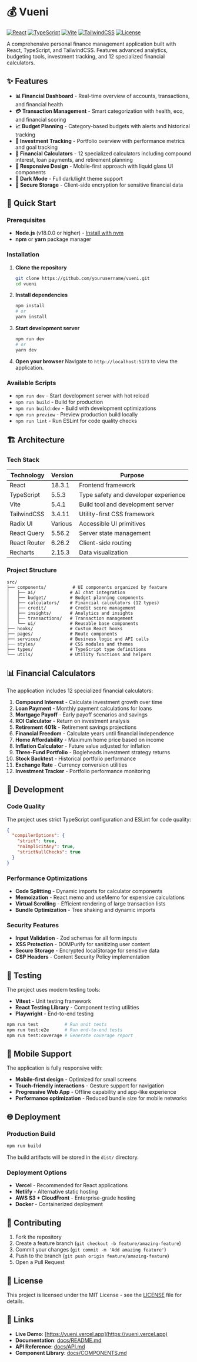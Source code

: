 # 💰 Vueni

[![React](https://img.shields.io/badge/React-18.3.1-blue.svg)](https://reactjs.org/)
[![TypeScript](https://img.shields.io/badge/TypeScript-5.5.3-blue.svg)](https://www.typescriptlang.org/)
[![Vite](https://img.shields.io/badge/Vite-5.4.1-646CFF.svg)](https://vitejs.dev/)
[![TailwindCSS](https://img.shields.io/badge/Tailwind-3.4.11-38B2AC.svg)](https://tailwindcss.com/)
[![License](https://img.shields.io/badge/License-MIT-green.svg)](#license)

A comprehensive personal finance management application built with React, TypeScript, and TailwindCSS. Features advanced analytics, budgeting tools, investment tracking, and 12 specialized financial calculators.

## ✨ Features

- **📊 Financial Dashboard** - Real-time overview of accounts, transactions, and financial health
- **💳 Transaction Management** - Smart categorization with health, eco, and financial scoring
- **📈 Budget Planning** - Category-based budgets with alerts and historical tracking
- **💼 Investment Tracking** - Portfolio overview with performance metrics and goal tracking
- **🧮 Financial Calculators** - 12 specialized calculators including compound interest, loan payments, and retirement planning
- **📱 Responsive Design** - Mobile-first approach with liquid glass UI components
- **🌙 Dark Mode** - Full dark/light theme support
- **🔐 Secure Storage** - Client-side encryption for sensitive financial data

## 🚀 Quick Start

### Prerequisites

- **Node.js** (v18.0.0 or higher) - [Install with nvm](https://github.com/nvm-sh/nvm#installing-and-updating)
- **npm** or **yarn** package manager

### Installation

1. **Clone the repository**

   ```bash
   git clone https://github.com/yourusername/vueni.git
   cd vueni
   ```

2. **Install dependencies**

   ```bash
   npm install
   # or
   yarn install
   ```

3. **Start development server**

   ```bash
   npm run dev
   # or
   yarn dev
   ```

4. **Open your browser**
   Navigate to `http://localhost:5173` to view the application.

### Available Scripts

- `npm run dev` - Start development server with hot reload
- `npm run build` - Build for production
- `npm run build:dev` - Build with development optimizations
- `npm run preview` - Preview production build locally
- `npm run lint` - Run ESLint for code quality checks

## 🏗️ Architecture

### Tech Stack

| Technology   | Version | Purpose                              |
| ------------ | ------- | ------------------------------------ |
| React        | 18.3.1  | Frontend framework                   |
| TypeScript   | 5.5.3   | Type safety and developer experience |
| Vite         | 5.4.1   | Build tool and development server    |
| TailwindCSS  | 3.4.11  | Utility-first CSS framework          |
| Radix UI     | Various | Accessible UI primitives             |
| React Query  | 5.56.2  | Server state management              |
| React Router | 6.26.2  | Client-side routing                  |
| Recharts     | 2.15.3  | Data visualization                   |

### Project Structure

```
src/
├── components/          # UI components organized by feature
│   ├── ai/             # AI chat integration
│   ├── budget/         # Budget planning components
│   ├── calculators/    # Financial calculators (12 types)
│   ├── credit/         # Credit score management
│   ├── insights/       # Analytics and insights
│   ├── transactions/   # Transaction management
│   └── ui/             # Reusable base components
├── hooks/              # Custom React hooks
├── pages/              # Route components
├── services/           # Business logic and API calls
├── styles/             # CSS modules and themes
├── types/              # TypeScript type definitions
└── utils/              # Utility functions and helpers
```

## 📊 Financial Calculators

The application includes 12 specialized financial calculators:

1. **Compound Interest** - Calculate investment growth over time
2. **Loan Payment** - Monthly payment calculations for loans
3. **Mortgage Payoff** - Early payoff scenarios and savings
4. **ROI Calculator** - Return on investment analysis
5. **Retirement 401k** - Retirement savings projections
6. **Financial Freedom** - Calculate years until financial independence
7. **Home Affordability** - Maximum home price based on income
8. **Inflation Calculator** - Future value adjusted for inflation
9. **Three-Fund Portfolio** - Bogleheads investment strategy returns
10. **Stock Backtest** - Historical portfolio performance
11. **Exchange Rate** - Currency conversion utilities
12. **Investment Tracker** - Portfolio performance monitoring

## 🔧 Development

### Code Quality

The project uses strict TypeScript configuration and ESLint for code quality:

```json
{
  "compilerOptions": {
    "strict": true,
    "noImplicitAny": true,
    "strictNullChecks": true
  }
}
```

### Performance Optimizations

- **Code Splitting** - Dynamic imports for calculator components
- **Memoization** - React.memo and useMemo for expensive calculations
- **Virtual Scrolling** - Efficient rendering of large transaction lists
- **Bundle Optimization** - Tree shaking and dynamic imports

### Security Features

- **Input Validation** - Zod schemas for all form inputs
- **XSS Protection** - DOMPurify for sanitizing user content
- **Secure Storage** - Encrypted localStorage for sensitive data
- **CSP Headers** - Content Security Policy implementation

## 🧪 Testing

The project uses modern testing tools:

- **Vitest** - Unit testing framework
- **React Testing Library** - Component testing utilities
- **Playwright** - End-to-end testing

```bash
npm run test          # Run unit tests
npm run test:e2e      # Run end-to-end tests
npm run test:coverage # Generate coverage report
```

## 📱 Mobile Support

The application is fully responsive with:

- **Mobile-first design** - Optimized for small screens
- **Touch-friendly interactions** - Gesture support for navigation
- **Progressive Web App** - Offline capability and app-like experience
- **Performance optimization** - Reduced bundle size for mobile networks

## 🌐 Deployment

### Production Build

```bash
npm run build
```

The build artifacts will be stored in the `dist/` directory.

### Deployment Options

- **Vercel** - Recommended for React applications
- **Netlify** - Alternative static hosting
- **AWS S3 + CloudFront** - Enterprise-grade hosting
- **Docker** - Containerized deployment

## 🤝 Contributing

1. Fork the repository
2. Create a feature branch (`git checkout -b feature/amazing-feature`)
3. Commit your changes (`git commit -m 'Add amazing feature'`)
4. Push to the branch (`git push origin feature/amazing-feature`)
5. Open a Pull Request

## 📄 License

This project is licensed under the MIT License - see the [LICENSE](LICENSE) file for details.

## 🔗 Links

- **Live Demo**: [https://vueni.vercel.app](https://vueni.vercel.app)
- **Documentation**: [docs/README.md](docs/README.md)
- **API Reference**: [docs/API.md](docs/API.md)
- **Component Library**: [docs/COMPONENTS.md](docs/COMPONENTS.md)
